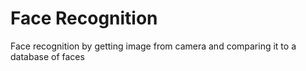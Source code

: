 # Face Recognition
Face recognition by getting image from camera and comparing it to a database of faces